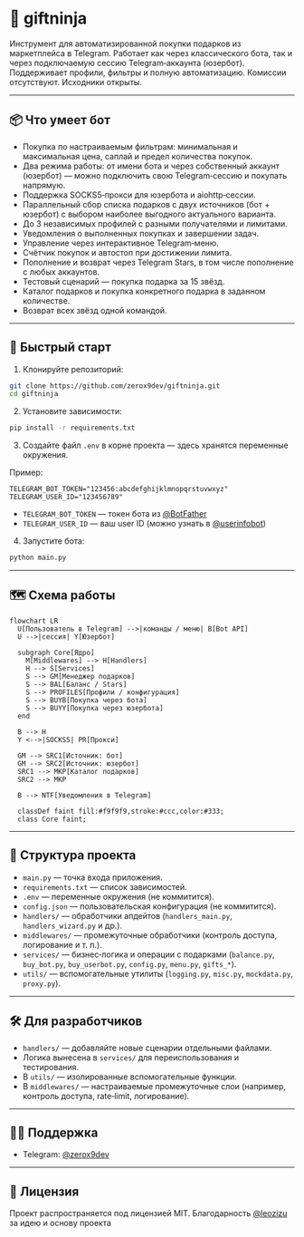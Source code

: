 # 🥷 giftninja

Инструмент для автоматизированной покупки подарков из маркетплейса в Telegram. Работает как через классического бота, так и через подключаемую сессию Telegram‑аккаунта (юзербот). Поддерживает профили, фильтры и полную автоматизацию. Комиссии отсутствуют. Исходники открыты.

---

## 📦 Что умеет бот

- Покупка по настраиваемым фильтрам: минимальная и максимальная цена, саплай и предел количества покупок.
- Два режима работы: от имени бота и через собственный аккаунт (юзербот) — можно подключить свою Telegram‑сессию и покупать напрямую.
- Поддержка SOCKS5‑прокси для юзербота и aiohttp‑сессии.
- Параллельный сбор списка подарков с двух источников (бот + юзербот) с выбором наиболее выгодного актуального варианта.
- До 3 независимых профилей с разными получателями и лимитами.
- Уведомления о выполненных покупках и завершении задач.
- Управление через интерактивное Telegram‑меню.
- Счётчик покупок и автостоп при достижении лимита.
- Пополнение и возврат через Telegram Stars, в том числе пополнение с любых аккаунтов.
- Тестовый сценарий — покупка подарка за 15 звёзд.
- Каталог подарков и покупка конкретного подарка в заданном количестве.
- Возврат всех звёзд одной командой.

---

## 🚀 Быстрый старт

1) Клонируйте репозиторий:
```bash
git clone https://github.com/zerox9dev/giftninja.git
cd giftninja
```

2) Установите зависимости:
```bash
pip install -r requirements.txt
```

3) Создайте файл `.env` в корне проекта — здесь хранятся переменные окружения.

Пример:
```env
TELEGRAM_BOT_TOKEN="123456:abcdefghijklmnopqrstuvwxyz"
TELEGRAM_USER_ID="123456789"
```

- `TELEGRAM_BOT_TOKEN` — токен бота из [@BotFather](https://t.me/BotFather)
- `TELEGRAM_USER_ID` — ваш user ID (можно узнать в [@userinfobot](https://t.me/userinfobot))

4) Запустите бота:
```bash
python main.py
```

---

## 🗺️ Схема работы

```mermaid
flowchart LR
  U[Пользователь в Telegram] -->|команды / меню| B[Bot API]
  U -->|сессия| Y[Юзербот]

  subgraph Core[Ядро]
    M[Middlewares] --> H[Handlers]
    H --> S[Services]
    S --> GM[Менеджер подарков]
    S --> BAL[Баланс / Stars]
    S --> PROFILES[Профили / конфигурация]
    S --> BUYB[Покупка через бота]
    S --> BUYY[Покупка через юзербота]
  end

  B --> H
  Y <-->|SOCKS5| PR[Прокси]

  GM --> SRC1[Источник: бот]
  GM --> SRC2[Источник: юзербот]
  SRC1 --> MKP[Каталог подарков]
  SRC2 --> MKP

  B --> NTF[Уведомления в Telegram]

  classDef faint fill:#f9f9f9,stroke:#ccc,color:#333;
  class Core faint;
```

---

## 📂 Структура проекта

- `main.py` — точка входа приложения.
- `requirements.txt` — список зависимостей.
- `.env` — переменные окружения (не коммитится).
- `config.json` — пользовательская конфигурация (не коммитится).
- `handlers/` — обработчики апдейтов (`handlers_main.py`, `handlers_wizard.py` и др.).
- `middlewares/` — промежуточные обработчики (контроль доступа, логирование и т. п.).
- `services/` — бизнес‑логика и операции с подарками (`balance.py`, `buy_bot.py`, `buy_userbot.py`, `config.py`, `menu.py`, `gifts_*`).
- `utils/` — вспомогательные утилиты (`logging.py`, `misc.py`, `mockdata.py`, `proxy.py`).

---

## 🛠 Для разработчиков

- `handlers/` — добавляйте новые сценарии отдельными файлами.
- Логика вынесена в `services/` для переиспользования и тестирования.
- В `utils/` — изолированные вспомогательные функции.
- В `middlewares/` — настраиваемые промежуточные слои (например, контроль доступа, rate‑limit, логирование).


---

## 🧑‍💻 Поддержка

- Telegram: [@zerox9dev](https://t.me/zerox9dev)

---

## 📜 Лицензия

Проект распространяется под лицензией MIT. Благодарность [@leozizu](https://github.com/leozizu) за идею и основу проекта
